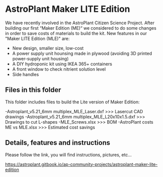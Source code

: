# AstroPlant Maker LITE Edition

We have recently involved in the AstroPlant Citizen Science Project. After building our first “Maker Edition (ME)“ we considered to do some changes in order to save costs of materials to build the kit. New features in our "Maker LITE Edition (MLE)" are:

- New design, smaller size, low-cost
- A power supply unit hounsing made in plywood (avoiding 3D printed power-supply unit housing)
- A DIY hydroponic kit using IKEA 365+ containers
- A front window to check nitrient solution level
- Side handles

## Files in this folder

This folder includes files to build the Lite version of Maker Edition:

-Astroplant_v5.21_6mm multiplex_MLE_Laser.dxf         >>> Lasercut CAD drawings
-Astroplant_v5.21_6mm multiplex_MLE_L20x10x1.5.dxf    >>> Drawings to cut L-shapes
-MLE_Screws.xlsx                                      >>> BOM
-AstroPlant costs ME vs MLE.xlsx                      >>> Estimated cost savings

## Details, features and instructions

Please follow the link, you will find instructions, pictures, etc...

https://astroplant.gitbook.io/ap-community-projects/astroplant-maker-lite-edition
